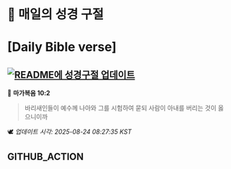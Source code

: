 # 🙏 매일의 성경 구절
# [Daily Bible verse]
## [![README에 성경구절 업데이트](https://github.com/DONGSUKA/first_test/actions/workflows/update-readme-bible.yml/badge.svg)](https://github.com/DONGSUKA/first_test/actions/workflows/update-readme-bible.yml)
<!-- START_BIBLE_VERSE -->
📖 **마가복음 10:2**
> 바리새인들이 예수께 나아와 그를 시험하여 묻되 사람이 아내를 버리는 것이 옳으니이까

🕊️ _업데이트 시각: 2025-08-24 08:27:35 KST_
  <!-- END_BIBLE_VERSE -->
## GITHUB_ACTION
